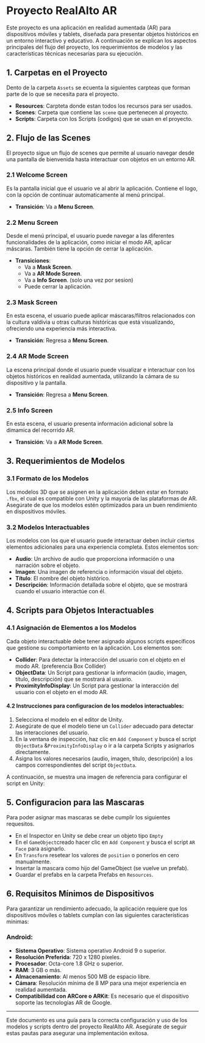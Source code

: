 # Proyecto RealAlto AR

Este proyecto es una aplicación en realidad aumentada (AR) para dispositivos móviles y tablets, diseñada para presentar objetos históricos en un entorno interactivo y educativo. A continuación se explican los aspectos principales del flujo del proyecto, los requerimientos de modelos y las características técnicas necesarias para su ejecución.

## 1. Carpetas en el Proyecto
Dento de la carpeta `Assets` se ecuenta la siguientes carpteas que forman parte de lo que se necesita para el proyecto.

- **Resources**: Carpteta donde estan todos los recursos para ser usados.
- **Scenes**: Carpeta que contiene las `scene` que pertenecen al proyecto.
- **Scripts**: Carpeta con los Scripts (codigos) que se usan en el proyecto.
  

## 2. Flujo de las Scenes

El proyecto sigue un flujo de scenes que permite al usuario navegar desde una pantalla de bienvenida hasta interactuar con objetos en un entorno AR.

### 2.1 Welcome Screen
Es la pantalla inicial que el usuario ve al abrir la aplicación. Contiene el logo, con la opción de continuar automaticamente al menú principal.

- **Transición**: Va a **Menu Screen**.

### 2.2 Menu Screen
Desde el menú principal, el usuario puede navegar a las diferentes funcionalidades de la aplicación, como iniciar el modo AR, aplicar máscaras. También tiene la opción de cerrar la aplicación.

- **Transiciones**:
  - Va a **Mask Screen**.
  - Va a **AR Mode Screen**.
  - Va a **Info Screen**. (solo una vez por sesion)
  - Puede cerrar la aplicación.

### 2.3 Mask Screen
En esta escena, el usuario puede aplicar máscaras/filtros relacionados con la cultura valdivia u otras culturas históricas que está visualizando, ofreciendo una experiencia más interactiva.

- **Transición**: Regresa a **Menu Screen**.

### 2.4 AR Mode Screen
La escena principal donde el usuario puede visualizar e interactuar con los objetos históricos en realidad aumentada, utilizando la cámara de su dispositivo y la pantalla.

- **Transición**: Regresa a **Menu Screen**.

### 2.5 Info Screen
En esta escena, el usuario presenta información adicional sobre la dimamica del recorrido AR.

- **Transición**: Va a **AR Mode Screen**.

## 3. Requerimientos de Modelos

### 3.1 Formato de los Modelos
Los modelos 3D que se asignen en la aplicación deben estar en formato `.fbx`, el cual es compatible con Unity y la mayoría de las plataformas de AR. Asegúrate de que los modelos estén optimizados para un buen rendimiento en dispositivos móviles.

### 3.2 Modelos Interactuables
Los modelos con los que el usuario puede interactuar deben incluir ciertos elementos adicionales para una experiencia completa. Estos elementos son:
- **Audio**: Un archivo de audio que proporciona información o una narración sobre el objeto.
- **Imagen**: Una imagen de referencia o información visual del objeto.
- **Título**: El nombre del objeto histórico.
- **Descripción**: Información detallada sobre el objeto, que se mostrará cuando el usuario interactúe con él.

## 4. Scripts para Objetos Interactuables

### 4.1 Asignación de Elementos a los Modelos

Cada objeto interactuable debe tener asignado algunos scripts específicos que gestione su comportamiento en la aplicación. Los elementos son:

- **Collider**: Para detectar la interacción del usuario con el objeto en el modo AR. (preferencia Box Collider)
- **ObjectData**: Un Script para gestionar la información (audio, imagen, título, descripción) que se mostrará al usuario.  
- **ProximityInfoDisplay**: Un Script para gestionar la interacción del usuario con el objeto en el modo AR. 

#### 4.2 Instrucciones para configuracion de los modelos interactuables:
1. Selecciona el modelo en el editor de Unity.
2. Asegúrate de que el modelo tiene un `Collider` adecuado para detectar las interacciones del usuario.
3. En la ventana de inspección, haz clic en `Add Component` y busca el script `ObjectData` &`ProximityInfoDisplay` o ir a la carpeta Scripts y asignarlos directamente.
4. Asigna los valores necesarios (audio, imagen, título, descripción) a los campos correspondientes del script `ObjectData`.

A continuación, se muestra una imagen de referencia para configurar el script en Unity:

## 5. Configuracion para las Mascaras
Para poder asignar mas mascaras se debe cumplir los siguientes requesitos.
- En el Inspector en Unity se debe crear un objeto tipo `Empty`
- En el `GameObject`creado hacer clic en `Add Component` y busca el script `AR Face` para asignarlo.
- En `Transform` resetear los valores de `position` o ponerlos en cero manualmente.
- Insertar la mascara como hijo del GameObject (se vuelve un prefab).
- Guardar el prefabs en la carpeta Prefabs en `Resources`.

## 6. Requisitos Mínimos de Dispositivos

Para garantizar un rendimiento adecuado, la aplicación requiere que los dispositivos móviles o tablets cumplan con las siguientes características mínimas:

### Android:
- **Sistema Operativo**: Sistema operativo Android 9 o superior.
- **Resolución Preferida**: 720 x 1280 píxeles.
- **Procesador**: Octa-core 1.8 GHz o superior.
- **RAM**: 3 GB o más.
- **Almacenamiento**: Al menos 500 MB de espacio libre.
- **Cámara**: Resolución mínima de 8 MP para una mejor experiencia en realidad aumentada.
- **Compatibilidad con ARCore o ARKit**: Es necesario que el dispositivo soporte las tecnologías AR de Google.

---

Este documento es una guía para la correcta configuración y uso de los modelos y scripts dentro del proyecto RealAlto AR. Asegúrate de seguir estas pautas para asegurar una implementación exitosa.
